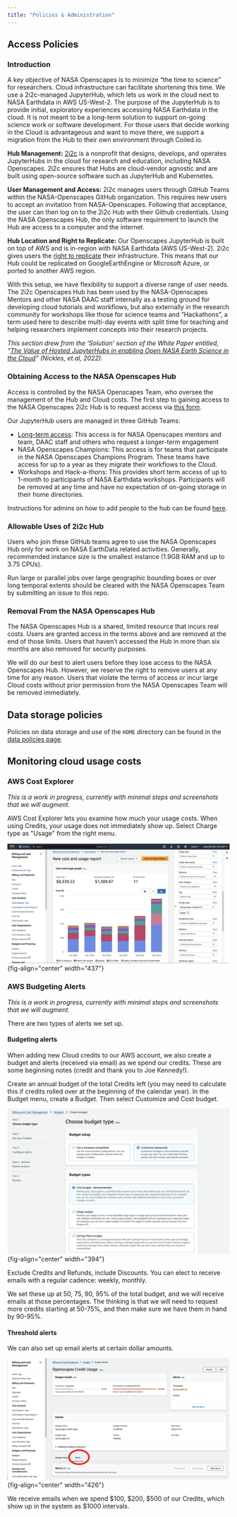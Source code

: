 ```yaml
---
title: "Policies & Administration"
---
```


## Access Policies

### Introduction

A key objective of NASA Openscapes is to minimize “the time to science” for researchers. Cloud infrastructure can facilitate shortening this time. We use a 2i2c-managed JupyterHub, which lets us work in the cloud next to NASA Earthdata in AWS US-West-2. The purpose of the JupyterHub is to provide initial, exploratory experiences accessing NASA Earthdata in the cloud. It is not meant to be a long-term solution to support on-going science work or software development. For those users that decide working in the Cloud is advantageous and want to move there, we support a migration from the Hub to their own environment through Coiled.io. 

**Hub Management:** [2i2c](http://2i2c.org/) is a nonprofit that designs, develops, and operates JupyterHubs in the cloud for research and education, including NASA Openscapes. 2i2c ensures that Hubs are cloud-vendor agnostic and are built using open-source software such as JupyterHub and Kubernetes. 

**User Management and Access:** 2i2c manages users through GitHub Teams within the NASA-Openscapes GitHub organization. This requires new users to accept an invitation from NASA-Openscapes. Following that acceptance, the user can then log on to the 2i2c Hub with their Github credentials. Using the NASA Openscapes Hub, the only software requirement to launch the Hub are access to a computer and the internet.

**Hub Location and Right to Replicate:** Our Openscapes JupyterHub is built on top of AWS and is in-region with NASA Earthdata (AWS US-West-2). 2i2c gives users the [right to replicate](https://2i2c.org/right-to-replicate/) their infrastructure. This means that our Hub could be replicated on GoogleEarthEngine or Microsoft Azure, or ported to another AWS region.

With this setup, we have flexibility to support a diverse range of user needs. The 2i2c Openscapes Hub has been used by the NASA-Openscapes Mentors and other NASA DAAC staff internally as a testing ground for developing cloud tutorials and workflows, but also externally in the research community for workshops like those for science teams and “Hackathons”, a term used here to describe multi-day events with split time for teaching and helping researchers implement concepts into their research projects. 

*This section drew from the ‘Solution’ section of the White Paper entitled, “[The Value of Hosted JupyterHubs in enabling Open NASA Earth Science in the Cloud](https://zenodo.org/records/7667299#.Y_Zxt3bMJPY)” (Nickles, et.al, 2022).*

### Obtaining Access to the NASA Openscapes Hub

Access is controlled by the NASA Openscapes Team, who oversee the management of the Hub and Cloud costs. The first step to gaining access to the NASA Openscapes 2i2c Hub is to request access via [this form](https://forms.gle/sLM9szAYN2mq6SbL9). 

Our JupyterHub users are managed in three GitHub Teams: 

* [Long-term access](https://github.com/orgs/nasa-openscapes-workshops/teams/longtermaccess-2i2c): This access is for NASA Openscapes mentors and team, DAAC staff and others who request a longer-term engagement  
* NASA Openscapes Champions: This access is for teams that participate in the NASA Openscapes Champions Program. These teams have access for up to a year as they migrate their workflows to the Cloud. 
* Workshops and Hack-a-thons: This provides short term access of up to 1-month to participants of NASA Earthdata workshops. Participants will be removed at any time and have no expectation of on-going storage in their home directories.

Instructions for admins on how to add people to the hub can be found [here](add-folks-to-2i2c-github-teams.qmd).

### Allowable Uses of 2i2c Hub 

Users who join these GitHub teams agree to use the NASA Openscapes Hub only for work on NASA EarthData related activities. Generally, recommended instance size is the smallest instance (1.9GB RAM and up to 3.75 CPUs). 

Run large or parallel jobs over large geographic bounding boxes or over long temporal extents should be cleared with the NASA Openscapes Team by submitting an issue to this repo.   

### Removal From the NASA Openscapes Hub

The NASA Openscapes Hub is a shared, limited resource that incurs real costs. Users are granted access in the terms above and are removed at the end of those limits. Users that haven’t accessed the Hub in more than six months are also removed for security purposes. 

We will do our best to alert users before they lose access to the NASA Openscapes Hub. However, we reserve the right to remove users at any time for any reason. Users that violate the terms of access or incur large Cloud costs without prior permission from the NASA Openscapes Team will be removed immediately.

## Data storage policies

Policies on data storage and use of the `HOME` directory can be found in the [data policies page](data-policies.qmd).

## Monitoring cloud usage costs

### AWS Cost Explorer

<!-- TODO: Integrate/add links to monthly cost/storage report being developed at  -->

*This is a work in progress, currently with minimal steps and screenshots that we will augment.*

AWS Cost Explorer lets you examine how much your usage costs. When using Credits, your usage does not immediately show up. Select Charge type as "Usage" from the right menu.

![AWS Cost Explorer. Charge type == "Usage"](images/cost-explorer-usage.png){fig-align="center" width="437"}

### AWS Budgeting Alerts

*This is a work in progress, currently with minimal steps and screenshots that we will augment.*

There are two types of alerts we set up.

#### Budgeting alerts

When adding new Cloud credits to our AWS account, we also create a budget and alerts (received via email) as we spend our credits. These are some beginning notes (credit and thank you to Joe Kennedy!).

Create an annual budget of the total Credits left (you may need to calculate this if credits rolled over at the beginning of the calendar year). In the Budget menu, create a Budget. Then select Customize and Cost budget.

![](images/choose-budget-type.png){fig-align="center" width="394"}

Exclude Credits and Refunds, include Discounts. You can elect to receive emails with a regular cadence: weekly, monthly.

We set these up at 50, 75, 90, 95% of the total budget, and we will receive emails at those percentages. The thinking is that we will need to request more credits starting at 50-75%, and then make sure we have them in hand by 90-95%.

#### Threshold alerts

We can also set up email alerts at certain dollar amounts.

![](images/budget-threshold-alerts.png){fig-align="center" width="426"}

We receive emails when we spend \$100, \$200, \$500 of our Credits, which show up in the system as \$1000 intervals.
